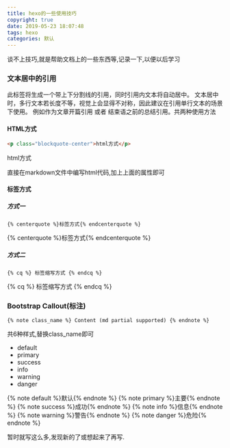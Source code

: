 ```yaml
---
title: hexo的一些使用技巧
copyright: true
date: 2019-05-23 18:07:48
tags: hexo
categories: 默认
---
```


谈不上技巧,就是帮助文档上的一些东西等,记录一下,以便以后学习

### 文本居中的引用

此标签将生成一个带上下分割线的引用，同时引用内文本将自动居中。 文本居中时，多行文本若长度不等，视觉上会显得不对称，因此建议在引用单行文本的场景下使用。 例如作为文章开篇引用 或者 结束语之前的总结引用。共两种使用方法

#### HTML方式

```html
<p class="blockquote-center">html方式</p>
```
<p class="blockquote-center">html方式</p>

直接在markdown文件中编写html代码,加上上面的属性即可

#### 标签方式

##### 方式一

```
{% centerquote %}标签方式{% endcenterquote %}
```
{% centerquote %}标签方式{% endcenterquote %}
##### 方式二
```
{% cq %} 标签缩写方式 {% endcq %}
```
{% cq %} 标签缩写方式 {% endcq %}

### Bootstrap Callout(标注)
```
{% note class_name %} Content (md partial supported) {% endnote %}
```
共6种样式,替换class_name即可
- default
- primary
- success
- info
- warning
- danger


{% note default %}默认{% endnote %}
{% note primary %}主要{% endnote %}
{% note success %}成功{% endnote %}
{% note info %}信息{% endnote %}
{% note warning %}警告{% endnote %}
{% note danger %}危险{% endnote %}

暂时就写这么多,发现新的了或想起来了再写.







